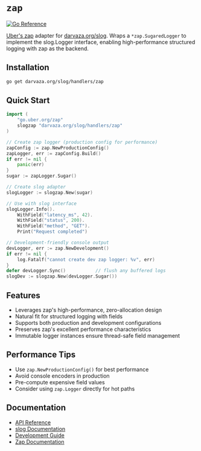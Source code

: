 # `zap`

[![Go Reference][godoc-badge]][godoc]

[godoc]: https://pkg.go.dev/darvaza.org/slog/handlers/zap
[godoc-badge]: https://pkg.go.dev/badge/darvaza.org/slog/handlers/zap.svg

[Uber's zap](https://github.com/uber-go/zap) adapter for
[darvaza.org/slog](https://github.com/darvaza-proxy/slog).
Wraps a `*zap.SugaredLogger` to implement the slog.Logger interface, enabling
high-performance structured logging with zap as the backend.

## Installation

```bash
go get darvaza.org/slog/handlers/zap
```

## Quick Start

```go
import (
    "go.uber.org/zap"
    slogzap "darvaza.org/slog/handlers/zap"
)

// Create zap logger (production config for performance)
zapConfig := zap.NewProductionConfig()
zapLogger, err := zapConfig.Build()
if err != nil {
    panic(err)
}
sugar := zapLogger.Sugar()

// Create slog adapter
slogLogger := slogzap.New(sugar)

// Use with slog interface
slogLogger.Info().
    WithField("latency_ms", 42).
    WithField("status", 200).
    WithField("method", "GET").
    Print("Request completed")

// Development-friendly console output
devLogger, err := zap.NewDevelopment()
if err != nil {
    log.Fatalf("cannot create dev zap logger: %v", err)
}
defer devLogger.Sync()           // flush any buffered logs
slogDev := slogzap.New(devLogger.Sugar())
```

## Features

- Leverages zap's high-performance, zero-allocation design
- Natural fit for structured logging with fields
- Supports both production and development configurations
- Preserves zap's excellent performance characteristics
- Immutable logger instances ensure thread-safe field management

## Performance Tips

- Use `zap.NewProductionConfig()` for best performance
- Avoid console encoders in production
- Pre-compute expensive field values
- Consider using `zap.Logger` directly for hot paths

## Documentation

- [API Reference](https://pkg.go.dev/darvaza.org/slog/handlers/zap)
- [slog Documentation](https://github.com/darvaza-proxy/slog)
- [Development Guide](AGENT.md)
- [Zap Documentation](https://pkg.go.dev/go.uber.org/zap)
